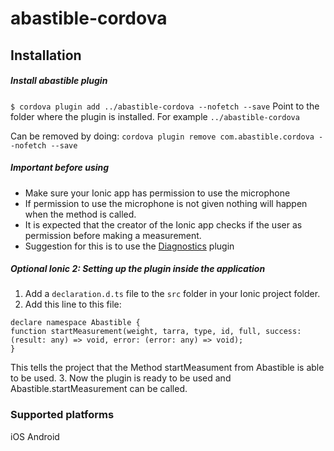 ﻿# abastible-cordova

## Installation

##### Install abastible plugin
`$ cordova plugin add ../abastible-cordova --nofetch --save`
Point to the folder where the plugin is installed. For example `../abastible-cordova`

Can be removed by doing: `cordova plugin remove com.abastible.cordova --nofetch --save`
##### Important before using
- Make sure your Ionic app has permission to use the microphone
- If permission to use the microphone is not given nothing will happen when the method is called.
- It is expected that the creator of the Ionic app checks if the user as permission before making a measurement.
- Suggestion for this is to use the [Diagnostics](https://ionicframework.com/docs/native/diagnostic/, "Ionic Native - Diagnostics") plugin

##### Optional Ionic 2: Setting up the plugin inside the application
1. Add a `declaration.d.ts` file to the `src` folder in your Ionic project folder.
2. Add this line to this file:
```
declare namespace Abastible {
function startMeasurement(weight, tarra, type, id, full, success: (result: any) => void, error: (error: any) => void);
}
```
This tells the project that the Method startMeasument from Abastible is able to be used.
3. Now the plugin is ready to be used and Abastible.startMeasurement can be called.

### Supported platforms
iOS
Android
